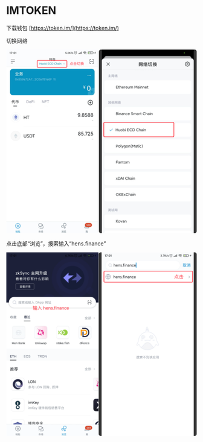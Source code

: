 # IMTOKEN

下载钱包 [https://token.im/](https://token.im/)

切换网络

![](../.gitbook/assets/xin-jian-xiang-mu-3.png)

点击底部“浏览”，搜索输入“hens.finance”

![](../.gitbook/assets/xin-jian-xiang-mu-4-1.png)

